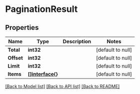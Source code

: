 # PaginationResult

## Properties
Name | Type | Description | Notes
------------ | ------------- | ------------- | -------------
**Total** | **int32** |  | [default to null]
**Offset** | **int32** |  | [default to null]
**Limit** | **int32** |  | [default to null]
**Items** | [**[]interface{}**](interface{}.md) |  | [default to null]

[[Back to Model list]](../README.md#documentation-for-models) [[Back to API list]](../README.md#documentation-for-api-endpoints) [[Back to README]](../README.md)

